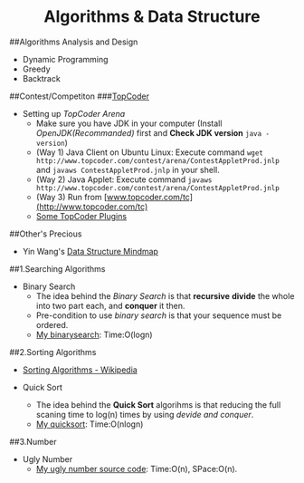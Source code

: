 <html><head><title>Algorithms & Data Structure</title></head><body>
<div id="title" align=center><h1>Algorithms & Data Structure</h1></div>

##Algorithms Analysis and Design
* Dynamic Programming
* Greedy
* Backtrack

##Contest/Competiton
###[TopCoder](http://www.topcoder.com)
* Setting up _TopCoder Arena_ 
  * Make sure you have JDK in your computer (Install _OpenJDK(Recommanded)_ first and __Check JDK version__ `java -version`)
  * (Way 1) Java Client on Ubuntu Linux: Execute command `wget http://www.topcoder.com/contest/arena/ContestAppletProd.jnlp` and `javaws ContestAppletProd.jnlp` in your shell.
  * (Way 2) Java Applet: Execute command `javaws http://www.topcoder.com/contest/arena/ContestAppletProd.jnlp`
  * (Way 3) Run from [www.topcoder.com/tc](http://www.topcoder.com/tc)
  * [Some TopCoder Plugins](http://www.topcoder.com/tc?module=Static&d1=applet&d2=plugins)

##Other's Precious
* Yin Wang's [Data Structure Mindmap](http://www.mindomo.com/view?m=925b590ea60143f08654b3c672c4a3e5)

##1.Searching Algorithms
* Binary Search
  * The idea behind the _Binary Search_ is that __recursive__ __divide__ the whole into two part each, and __conquer__ it then.
  * Pre-condition to use _binary search_ is that your sequence must be ordered.
  * [My binarysearch](./source/binary_search.c.txt): Time:O(logn)


##2.Sorting Algorithms
* [Sorting Algorithms - Wikipedia](http://en.wikipedia.org/wiki/Sorting_algorithm)

* Quick Sort
  * The idea behind the __Quick Sort__ algorihms is that reducing the full scaning time to log(n) times by using _devide and conquer_.
  * [My quicksort](./source/quick_sort.c.txt): Time:O(nlogn)


##3.Number
* Ugly Number
  * [My ugly number source code](./source/number_ugly.cpp.txt): Time:O(n), SPace:O(n).


</body></html>
